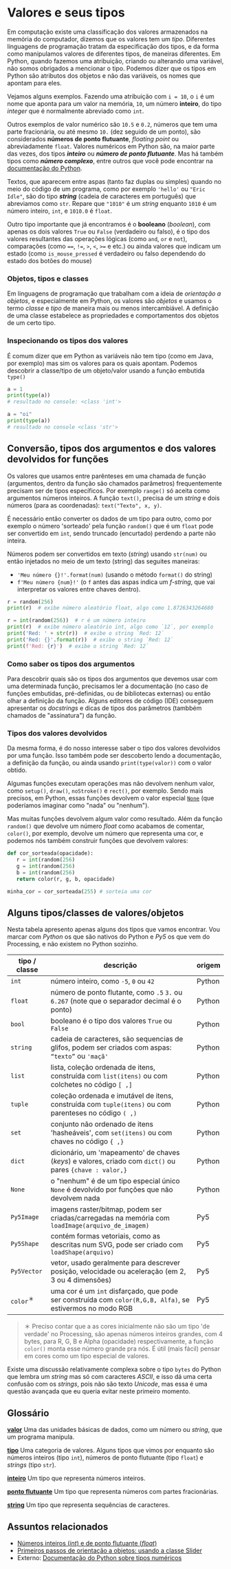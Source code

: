 
# Valores e seus tipos

Em computação existe uma classificação dos valores armazenados na memória do computador, dizemos que os valores tem um *tipo*.  Diferentes linguagens de programação tratam da especificação dos tipos, e da forma como manipulamos valores de diferentes tipos, de maneiras diferentes. Em Python, quando fazemos uma atribuição, criando ou alterando uma variável, não somos obrigados a mencionar o tipo. Podemos dizer que os tipos em Python são atributos dos objetos e não das variáveis, os nomes que apontam para eles. 

Vejamos alguns exemplos. Fazendo uma atribuição com `i = 10`, o `i` é um nome que aponta para um valor na memória, `10`, um número **inteiro**, do tipo *integer* que é normalmente abreviado como `int`. 

Outros exemplos de valor numérico são `10.5` e `0.2`, números que tem uma parte fracionária, ou até mesmo `10.` (dez seguido de um ponto), são considerados **números de ponto flutuante**, *floating point* ou abreviadamente `float`. Valores numéricos em Python são, na maior parte das vezes, dos tipos ***inteiro***  ou  ***número de ponto flutuante***. Mas há também tipos como ***número complexo***, entre outros que você pode encontrar na [documentação do Python](https://docs.python.org/pt-br/3/library/stdtypes.html#numeric-types-int-float-complex).

Textos, que aparecem entre aspas (tanto faz duplas ou simples) quando no meio do código de um programa, como por exemplo `'hello'` ou `"Eric Idle"`, são do tipo ***string*** (cadeia de caracteres em português) que abreviamos como `str`. Repare que `"1010"` é um *string* enquanto `1010` é um número inteiro, `int`, e `1010.0` é `float`. 

Outro tipo importante que já encontramos é o **booleano** (*boolean*), com apenas os dois valores `True` ou `False` (verdadeiro ou falso), é o tipo dos valores resultantes das operações lógicas (como `and`,  `or` e `not`), comparações (como `==`, `!=`,  `>`, `<`, `>=` e etc.) ou ainda valores que indicam um estado (como `is_mouse_pressed` é verdadeiro ou falso dependendo do estado dos botões do mouse)

### Objetos, tipos e classes

Em linguagens de programação que trabalham com a ideia de *orientação a objetos*, e especialmente em Python, os valores são *objetos* e usamos o termo *classe* e *tipo* de maneira mais ou menos intercambiável. A definição de uma classe estabelece as propriedades e comportamentos dos objetos de um certo tipo.

### Inspecionando os tipos dos valores

É comum dizer que em Python as variáveis não tem tipo (como em Java, por exemplo) mas sim os valores para os quais apontam. Podemos descobrir a classe/tipo de um objeto/valor usando a função embutida `type()`

```python
a = 1
print(type(a))
# resultado no console: <class 'int'>

a = "oi"
print(type(a))
# resultado no console <class 'str'>
```

## Conversão, tipos dos argumentos e dos valores devolvidos for funções

Os valores que usamos entre parênteses em uma chamada de função (argumentos, dentro da função são chamados parâmetros) frequentemente precisam ser de tipos específicos. Por exemplo `range()` só aceita como argumentos números inteiros. A função `text()`, precisa de um *string* e dois números (para as coordenadas): `text("Texto", x, y)`. 

É necessário então converter os dados de um tipo para outro, como por exemplo o número 'sorteado' pela função `random()` que é um `float` pode ser convertido em `int`, sendo truncado (encurtado) perdendo a parte não inteira. 

Números podem ser convertidos em texto (*string*) usando `str(num)` ou então injetados no meio de um texto (string) das seguites maneiras:
- `'Meu número {}!'.format(num)` (usando o método `format()` do string)
- `f'Meu número {num}!'` (o `f` antes das aspas indica um *f-string*, que vai interpretar os valores entre chaves dentro).

```python
r = random(256)
print(r)  # exibe número aleatório float, algo como 1.8726343264680

r = int(random(256))  # r é um número inteiro
print(r)  # exibe número aleatório int, algo como `12`, por exemplo
print('Red: ' + str(r))  # exibe o string `Red: 12`
print('Red: {}'.format(r))  # exibe o string `Red: 12`
print(f'Red: {r}')  # exibe o string `Red: 12`
```
### Como saber os tipos dos argumentos

Para descobrir quais são os tipos dos argumentos que devemos usar com uma determinada função, precisamos ler a documentação (no caso de funções embutidas, pré-definidas, ou de bibliotecas externas) ou então olhar a definição da função. Alguns editores de código (IDE) conseguem apresentar os *docstrings* e dicas de tipos dos parâmetros (tambbém chamados de "assinatura") da função.

### Tipos dos valores devolvidos

Da mesma forma, é do nosso interesse saber o tipo dos valores devolvidos por uma função. Isso também pode ser descoberto lendo a documentação, a definição da função, ou ainda usando `print(type(valor))` com o valor obtido.

Algumas funções executam operações mas não devolvem nenhum valor, como `setup()`, `draw()`, `noStroke()` e `rect()`, por exemplo. Sendo mais precisos, em Python, essas funções devolvem o valor especial [`None`](None.md) (que poderíamos imaginar como "nada" ou "nenhum").

Mas muitas funções devolvem algum valor como resultado. Além da função `random()` que devolve um número *float* como acabamos de comentar, `color()`, por exemplo, devolve um número que representa uma cor, e podemos nós também construir funções que devolvem valores:

```python
def cor_sorteada(opacidade):
   r = int(random(256)
   g = int(random(256)
   b = int(random(256)
   return color(r, g, b, opacidade)

minha_cor = cor_sorteada(255) # sorteia uma cor 
```

## Alguns tipos/classes de valores/objetos

Nesta tabela apresento apenas alguns dos tipos que vamos encontrar. Vou marcar com *Python* os que são nativos do Python e *Py5* os que vem do Processing, e não existem no Python sozinho.

| tipo / classe | descrição | origem |
| ---      | --- | --- |
| `int`     | número inteiro, como `-5`, `0` ou `42`| Python|
| `float`  | número de ponto flutante, como `.5` `3.` ou `6.267` (note que o separador decimal é o ponto)| Python|
| `bool`| booleano é o tipo dos valores `True` ou `False`| Python|
| `string` | cadeia de caracteres, são sequencias de glifos, podem ser criados com aspas: `“texto”` ou `'maçã'` | Python|
| `list`   | lista, coleção ordenada de itens, construída com `list(itens)` ou com colchetes no código `[ ,]` | Python|
| `tuple`  | coleção ordenada e imutável de itens, construída com `tuple(itens)` ou com parenteses no código `( ,)` | Python|
| `set`    | conjunto não ordenado de itens 'hasheáveis', com `set(itens)` ou com chaves no código `{ ,}` | Python|
| `dict`   | dicionário, um 'mapeamento' de chaves (*keys*) e valores, criado com `dict()` ou pares `{chave : valor,}` | Python|
| `None`   | o "nenhum" é de um tipo especial único `None` é devolvido por funções que não devolvem nada  | Python|
| `Py5Image` | imagens raster/bitmap, podem ser criadas/carregadas na memória com `loadImage(arquivo_de_imagem)` | Py5 |
| `Py5Shape` | contém formas vetoriais, como as descritas num SVG, pode ser criado com `loadShape(arquivo)`| Py5 |
| `Py5Vector`| vetor, usado geralmente para descrever posição, velocidade ou aceleração (em 2, 3  ou 4 dimensões) | Py5 |
| `color`<sup>＊</sup>| uma cor é um `int` disfarçado, que pode ser construída com `color(R,G,B, Alfa)`, se estivermos no modo RGB | Py5 |

> ＊ Preciso contar que a as cores inicialmente não são um tipo 'de verdade' no Processing, são apenas números inteiros grandes, com 4 bytes, para R, G, B e Alpha (opacidade) respectivamente, a função `color()` monta esse número grande pra nós. É útil (mais fácil) pensar em cores como um tipo especial de valores.

Existe uma discussão relativamente complexa sobre o tipo `bytes` do Python que lembra um *string* mas só com caracteres *ASCII*, e isso dá uma certa confusão com os *strings*, pois não são texto *Unicode*, mas essa é uma questão avançada que eu queria evitar neste primeiro momento.


## Glossário

[**valor**](https://penseallen.github.io/PensePython2e/01-jornada.html#termo:valor) Uma das unidades básicas de dados, como um número ou *string*, que um programa manipula.

[**tipo**](https://penseallen.github.io/PensePython2e/01-jornada.html#termo:tipo) Uma categoria de valores. Alguns tipos que vimos por enquanto são números inteiros (tipo `int`), números de ponto flutuante (tipo `float`) e *strings* (tipo `str`).

[**inteiro**](https://penseallen.github.io/PensePython2e/01-jornada.html#termo:inteiro) Um tipo que representa números inteiros.

[**ponto flutuante**](https://penseallen.github.io/PensePython2e/01-jornada.html#termo:ponto%20flutuante) Um tipo que representa números com partes fracionárias.

[**string**](https://penseallen.github.io/PensePython2e/01-jornada.html#termo:string) Um tipo que representa sequências de caracteres.

## Assuntos relacionados

- [Números inteiros (*int*) e de ponto flutuante (*float*)](numeros.md)
- [Primeiros passos de orientação a objetos: usando a classe Slider](slider_com_OO.md)
- Externo: [Documentação do Python sobre tipos numéricos](https://docs.python.org/pt-br/3/library/stdtypes.html#numeric-types-int-float-complex)